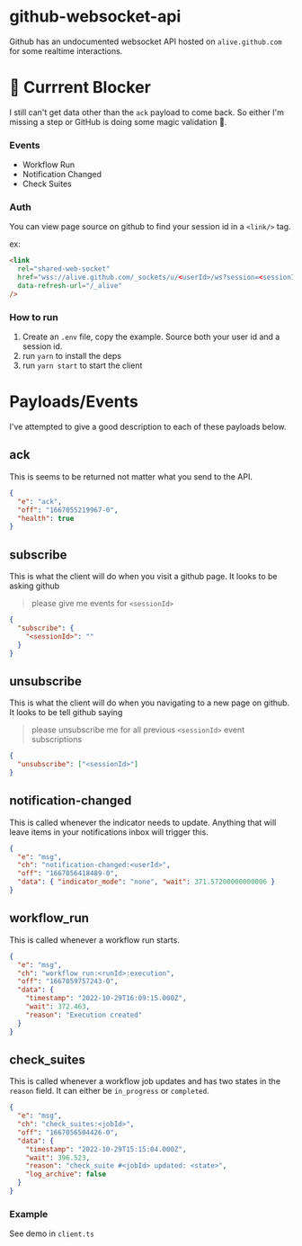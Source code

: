 # github-websocket-api

Github has an undocumented websocket API hosted on `alive.github.com` for some realtime interactions.

# 🛑 Currrent Blocker

I still can't get data other than the `ack` payload to come back. So either I'm missing a step or GitHub is doing some magic validation 🧙.

### Events

- Workflow Run
- Notification Changed
- Check Suites

### Auth

You can view page source on github to find your session id in a `<link/>` tag.

ex:
```html
<link
  rel="shared-web-socket"
  href="wss://alive.github.com/_sockets/u/<userId>/ws?session=<sessionId>"
  data-refresh-url="/_alive"
/>
```

### How to run
1. Create an `.env` file, copy the example. Source both your user id and a session id.
1. run `yarn` to install the deps
1. run `yarn start` to start the client


# Payloads/Events
I've attempted to give a good description to each of these payloads below.

## ack
This is seems to be returned not matter what you send to the API.

```json
{
  "e": "ack",
  "off": "1667055219967-0",
  "health": true
}
```

## subscribe
This is what the client will do when you visit a github page. It looks to be asking github 
> please give me events for `<sessionId>`

```json
{
  "subscribe": {
    "<sessionId>": ""
  }
}
```

## unsubscribe
This is what the client will do when you navigating to a new page on github. It looks to be tell github saying
> please unsubscribe me for all previous `<sessionId>` event subscriptions

```json
{
  "unsubscribe": ["<sessionId>"]
}
```

## notification-changed
This is called whenever the indicator needs to update. Anything that will leave items in your notifications inbox will trigger this.

```json
{
  "e": "msg",
  "ch": "notification-changed:<userId>",
  "off": "1667056418489-0",
  "data": { "indicator_mode": "none", "wait": 371.57200000000006 }
}
```

## workflow_run
This is called whenever a workflow run starts.

```json
{
  "e": "msg",
  "ch": "workflow_run:<runId>:execution",
  "off": "1667059757243-0",
  "data": {
    "timestamp": "2022-10-29T16:09:15.000Z",
    "wait": 372.463,
    "reason": "Execution created"
  }
}
```
## check_suites
This is called whenever a workflow job updates and has two states in the `reason` field. It can either be `in_progress` or `completed`.

```json
{
  "e": "msg",
  "ch": "check_suites:<jobId>",
  "off": "1667056504426-0",
  "data": {
    "timestamp": "2022-10-29T15:15:04.000Z",
    "wait": 396.523,
    "reason": "check_suite #<jobId> updated: <state>",
    "log_archive": false
  }
}
```

### Example

See demo in `client.ts`
